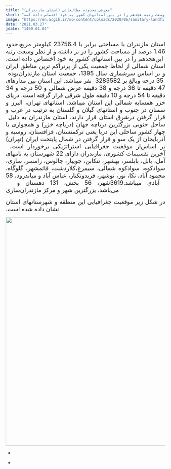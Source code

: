 ```yaml
---
title: "معرفی محدوده مطالعاتی (استان مازندران)"
short: "استان مازندران با مساحتی برابر با 23756.4 کیلومتر مربع،حدود 1.46 درصد از مساحت کشور را در بر داشته و از نظر وسعت رتبه هجدهم را در بین استان­های کشور به خود اختصاص داده است."
image: "https://en.acgih.ir/wp-content/uploads/2020/06/sanitary-landfill-dumaguete.jpg"
date: "2021.03.27"
jdate: "1400.01.04"
---
```


<div class="post">
<div class="body align"><div class="cnt">
<p style="text-align: justify;"><span lang="AR-SA" dir="RTL" style="font-size:14.0pt"><span style=" ">استان مازندران با مساحتی برابر با 23756.4&nbsp;کیلومتر مربع،حدود 1.46 درصد از مساحت کشور را در بر داشته و از نظر وسعت رتبه هجدهم را در بین استان­های کشور به خود اختصاص داده است.</span></span><span lang="FA" dir="RTL" style="font-size:14.0pt"><span style=" "> این استان شمالی از لحاظ جمعیت یکی از پرتراکم ترین مناطق ایران بوده </span></span><span lang="AR-SA" dir="RTL" style="font-size:14.0pt"><span style=" ">و بر اساس سرشماری سال 1395، جمعیت استان مازندران بالغ بر 3283582 &nbsp;نفر می­باشد. این استان بین مدارهای</span></span><span lang="FA" dir="RTL" style="font-size:14.0pt"><span style=" "> 35 درجه و</span></span><span lang="AR-SA" dir="RTL" style="font-size:14.0pt"><span style=" "> 47 دقیقه تا 36 درجه و 38 دقیقه عرض شمالی و 50 درجه و 34 دقیقه تا 54 درجه و 10 دقیقه طول شرقی قرار گرفته است. دریای خزر همسایه شمالی این استان می­باشد. استان­های تهران، البرز و سمنان در جنوب و استان­های گیلان و گلستان به ترتیب در غرب و شرق استان قرار دارند. استان مازندران به دلیل </span></span><span lang="FA" dir="RTL" style="font-size:14.0pt"><span style=" ">قرار گرفتن در ساحل جنوبی بزرگترین دریاچه جهان (دریاچه خزر) و همجواری با چهار کشور ساحلی این دریا یعنی ترکمنستان، قزاقستان، روسیه و آذربایجان از یک سو و قرار گرفتن در شمال پایتخت ایران (تهران) از موقعیت جغرافیایی استراتژیکی برخوردار است.&nbsp;</span></span><span lang="AR-SA" dir="RTL" style="font-size:14.0pt"><span style=" ">بر اساس آخرین تقسیمات کشوری، مازندران دارای 22 شهرستان به نام­های آمل، بابل، بابلسر، بهشهر، تنکابن، جویبار، چالوس، رامسر، ساری، سوادکوه، سوادکوه شمالی، سیمرغ،کلاردشت، قائمشهر، گلوگاه، محمود آباد، نکا، نور، نوشهر، فریدونکنار، عباس آباد و میاندرود، 58 شهر، 56 بخش، 131 دهستان و &nbsp;</span></span><span lang="FA" dir="RTL" style="font-size:14.0pt"><span style=" ">3619</span></span><span lang="AR-SA" dir="RTL" style="font-size:14.0pt"><span style=" "> آبادی می­باشد. ساری</span></span><span lang="FA" dir="RTL" style="font-size:14.0pt"><span style=" ">&nbsp;بزرگترین شهر و مرکز مازندران</span></span><span lang="FA" dir="RTL" style="font-size:14.0pt"><span style=" ">&nbsp;می‌باشد.</span></span></p>
<p style="text-align: justify;"><span lang="FA" dir="RTL" style="font-size:14.0pt"><span style=" ">در شکل زیر&nbsp;موقعیت جغرافیایی این منطقه و شهرستانهای استان نشان داده شده است. </span></span></p>
<p style="text-align: center;">
<img height="720" width="1280" src="http://www.bayanbox.ir/view/535926604165574383/mogheiat.jpg">
</p>
</div></div>
<div class="post_detail">
<div class="cnt">
<div class="det_left">
<ul>
<li class="nobg"><span class="date"></span></li>
</ul>
</div>
<div class="det_right">
<ul>
<li><span class="author"></span></li>
</ul>
</div>
<div class="clear"></div>
</div>
</div></div>
